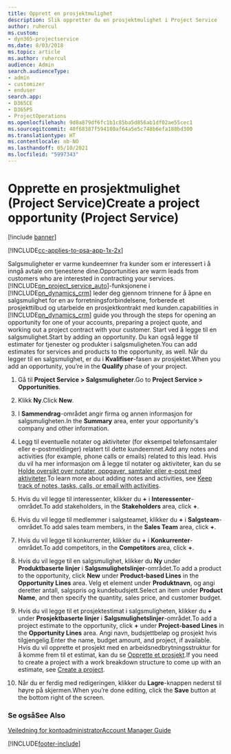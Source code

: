 ```yaml
---
title: Opprett en prosjektmulighet
description: Slik oppretter du en prosjektmulighet i Project Service
author: ruhercul
ms.custom:
- dyn365-projectservice
ms.date: 8/03/2018
ms.topic: article
ms.author: ruhercul
audience: Admin
search.audienceType:
- admin
- customizer
- enduser
search.app:
- D365CE
- D365PS
- ProjectOperations
ms.openlocfilehash: 9d8a879df6fc1b1c85ba5d856ab1df02ae55cec1
ms.sourcegitcommit: 40f68387f594180af64a5e5c748b6efa188bd300
ms.translationtype: HT
ms.contentlocale: nb-NO
ms.lasthandoff: 05/10/2021
ms.locfileid: "5997343"
---
```

# <a name="create-a-project-opportunity-project-service"></a><span data-ttu-id="b8948-103">Opprette en prosjektmulighet (Project Service)</span><span class="sxs-lookup"><span data-stu-id="b8948-103">Create a project opportunity (Project Service)</span></span>

[!include [banner](../includes/psa-now-project-operations.md)]

[!INCLUDE[cc-applies-to-psa-app-1x-2x](../includes/cc-applies-to-psa-app-1x-2x.md)]

<span data-ttu-id="b8948-104">Salgsmuligheter er varme kundeemner fra kunder som er interessert i å inngå avtale om tjenestene dine.</span><span class="sxs-lookup"><span data-stu-id="b8948-104">Opportunities are warm leads from customers who are interested in contracting your services.</span></span> [!INCLUDE[pn_project_service_auto](../includes/pn-project-service-auto.md)]<span data-ttu-id="b8948-105">-funksjonene i [!INCLUDE[pn_dynamics_crm](../includes/pn-dynamics-crm.md)] leder deg gjennom trinnene for å åpne en salgsmulighet for en av forretningsforbindelsene, forberede et prosjekttilbud og utarbeide en prosjektkontrakt med kunden.</span><span class="sxs-lookup"><span data-stu-id="b8948-105">capabilities in [!INCLUDE[pn_dynamics_crm](../includes/pn-dynamics-crm.md)] guide you through the steps for opening an opportunity for one of your accounts, preparing a project quote, and working out a project contract with your customer.</span></span> <span data-ttu-id="b8948-106">Start ved å legge til en salgsmulighet.</span><span class="sxs-lookup"><span data-stu-id="b8948-106">Start by adding an opportunity.</span></span> <span data-ttu-id="b8948-107">Du kan også legge til estimater for tjenester og produkter i salgsmuligheten.</span><span class="sxs-lookup"><span data-stu-id="b8948-107">You can add estimates for services and products to the opportunity, as well.</span></span> <span data-ttu-id="b8948-108">Når du legger til en salgsmulighet, er du i **Kvalifiser**-fasen av prosjektet.</span><span class="sxs-lookup"><span data-stu-id="b8948-108">When you add an opportunity, you’re in the **Qualify** phase of your project.</span></span>  
  
1.  <span data-ttu-id="b8948-109">Gå til **Project Service > Salgsmuligheter**.</span><span class="sxs-lookup"><span data-stu-id="b8948-109">Go to **Project Service > Opportunities**.</span></span>  
  
2.  <span data-ttu-id="b8948-110">Klikk **Ny**.</span><span class="sxs-lookup"><span data-stu-id="b8948-110">Click **New**.</span></span>  
  
3.  <span data-ttu-id="b8948-111">I **Sammendrag**-området angir firma og annen informasjon for salgsmuligheten.</span><span class="sxs-lookup"><span data-stu-id="b8948-111">In the **Summary** area, enter your opportunity's company and other information.</span></span>  
  
4.  <span data-ttu-id="b8948-112">Legg til eventuelle notater og aktiviteter (for eksempel telefonsamtaler eller e-postmeldinger) relatert til dette kundeemnet.</span><span class="sxs-lookup"><span data-stu-id="b8948-112">Add any notes and activities (for example, phone calls or emails) related to this lead.</span></span> <span data-ttu-id="b8948-113">Hvis du vil ha mer informasjon om å legge til notater og aktiviteter, kan du se [Holde oversikt over notater, oppgaver, samtaler eller e-post med aktiviteter](/dynamics365/customerengagement/on-premises/basics/work-with-activities).</span><span class="sxs-lookup"><span data-stu-id="b8948-113">To learn more about adding notes and activities, see [Keep track of notes, tasks, calls, or email with activities](/dynamics365/customerengagement/on-premises/basics/work-with-activities).</span></span>  
  
5.  <span data-ttu-id="b8948-114">Hvis du vil legge til interessenter, klikker du **+** i **Interessenter**-området.</span><span class="sxs-lookup"><span data-stu-id="b8948-114">To add stakeholders, in the **Stakeholders** area, click **+**.</span></span>  
  
6.  <span data-ttu-id="b8948-115">Hvis du vil legge til medlemmer i salgsteamet, klikker du **+** i **Salgsteam**-området.</span><span class="sxs-lookup"><span data-stu-id="b8948-115">To add sales team members, in the **Sales Team** area, click **+**.</span></span>  
  
7.  <span data-ttu-id="b8948-116">Hvis du vil legge til konkurrenter, klikker du **+** i **Konkurrenter**-området.</span><span class="sxs-lookup"><span data-stu-id="b8948-116">To add competitors, in the **Competitors** area, click **+**.</span></span>  
  
8.  <span data-ttu-id="b8948-117">Hvis du vil legge til en salgsmulighet, klikker du **Ny** under **Produktbaserte linjer** i **Salgsmulighetslinjer**-området.</span><span class="sxs-lookup"><span data-stu-id="b8948-117">To add a product to the opportunity, click **New** under **Product-based Lines** in the **Opportunity Lines** area.</span></span> <span data-ttu-id="b8948-118">Velg et element under **Produktnavn**, og angi deretter antall, salgspris og kundebudsjett.</span><span class="sxs-lookup"><span data-stu-id="b8948-118">Select an item under **Product Name**, and then specify the quantity, sales price, and customer budget.</span></span>  
  
9. <span data-ttu-id="b8948-119">Hvis du vil legge til et prosjektestimat i salgsmuligheten, klikker du **+** under **Prosjektbaserte linjer** i **Salgsmulighetslinjer**-området.</span><span class="sxs-lookup"><span data-stu-id="b8948-119">To add a project estimate to the opportunity, click **+** under **Project-based Lines** in the **Opportunity Lines** area.</span></span> <span data-ttu-id="b8948-120">Angi navn, budsjettbeløp og prosjekt hvis tilgjengelig.</span><span class="sxs-lookup"><span data-stu-id="b8948-120">Enter the name, budget amount, and project, if available.</span></span> <span data-ttu-id="b8948-121">Hvis du vil opprette et prosjekt med en arbeidsnedbrytningsstruktur for å komme frem til et estimat, kan du se [Opprette et prosjekt](../psa/create-project.md).</span><span class="sxs-lookup"><span data-stu-id="b8948-121">If you need to create a project with a work breakdown structure to come up with an estimate, see [Create a project](../psa/create-project.md).</span></span>  
  
10. <span data-ttu-id="b8948-122">Når du er ferdig med redigeringen, klikker du **Lagre**-knappen nederst til høyre på skjermen.</span><span class="sxs-lookup"><span data-stu-id="b8948-122">When you’re done editing, click the **Save** button at the bottom right of the screen.</span></span>  
  
### <a name="see-also"></a><span data-ttu-id="b8948-123">Se også</span><span class="sxs-lookup"><span data-stu-id="b8948-123">See Also</span></span>  
 [<span data-ttu-id="b8948-124">Veiledning for kontoadministrator</span><span class="sxs-lookup"><span data-stu-id="b8948-124">Account Manager Guide</span></span>](../psa/account-manager-guide.md)


[!INCLUDE[footer-include](../includes/footer-banner.md)]